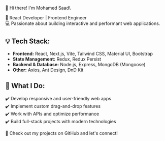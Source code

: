 👋 Hi there! I'm Mohamed Saad\

🚀 React Developer | Frontend Engineer
\
💻 Passionate about building interactive and performant web applications.

## 💡 Tech Stack:

- **Frontend:** React, Next.js, Vite, Tailwind CSS, Material UI, Bootstrap
- **State Management:** Redux, Redux Persist
- **Backend & Database:** Node.js, Express, MongoDB (Mongoose)
- **Other:** Axios, Ant Design, DnD Kit

## 🎯 What I Do:

✔️ Develop responsive and user-friendly web apps\
✔️ Implement custom drag-and-drop features\
✔️ Work with APIs and optimize performance\
✔️ Build full-stack projects with modern technologies

🔗 Check out my projects on GitHub and let's connect!
